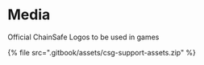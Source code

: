 # Media

Official ChainSafe Logos to be used in games

{% file src=".gitbook/assets/csg-support-assets.zip" %}
